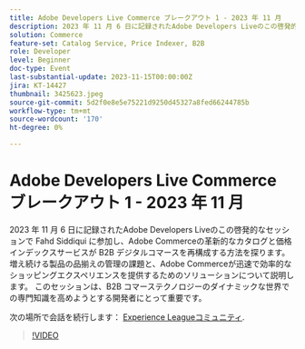 ```yaml
---
title: Adobe Developers Live Commerce ブレークアウト 1 - 2023 年 11 月
description: 2023 年 11 月 6 日に記録されたAdobe Developers Liveのこの啓発的なセッションで Fahd Siddiqui に参加し、Adobe Commerceの革新的なカタログと価格インデックスサービスが B2B デジタルコマースを再構成する方法を探ります。 増え続ける製品の品揃えの管理の課題と、Adobe Commerceが迅速で効率的なショッピングエクスペリエンスを提供するためのソリューションについて説明します。 このセッションは、B2B コマーステクノロジーのダイナミックな世界での専門知識を高めようとする開発者にとって重要です。
solution: Commerce
feature-set: Catalog Service, Price Indexer, B2B
role: Developer
level: Beginner
doc-type: Event
last-substantial-update: 2023-11-15T00:00:00Z
jira: KT-14427
thumbnail: 3425623.jpeg
source-git-commit: 5d2f0e8e5e75221d9250d45327a8fed66244785b
workflow-type: tm+mt
source-wordcount: '170'
ht-degree: 0%

---
```



# Adobe Developers Live Commerce ブレークアウト 1 - 2023 年 11 月

2023 年 11 月 6 日に記録されたAdobe Developers Liveのこの啓発的なセッションで Fahd Siddiqui に参加し、Adobe Commerceの革新的なカタログと価格インデックスサービスが B2B デジタルコマースを再構成する方法を探ります。 増え続ける製品の品揃えの管理の課題と、Adobe Commerceが迅速で効率的なショッピングエクスペリエンスを提供するためのソリューションについて説明します。 このセッションは、B2B コマーステクノロジーのダイナミックな世界での専門知識を高めようとする開発者にとって重要です。

次の場所で会話を続行します： [Experience Leagueコミュニティ](https://adobe.ly/3rJfZcN).

>[!VIDEO](https://video.tv.adobe.com/v/3425623/?learn=on)